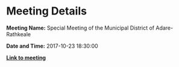 # Meeting Details

**Meeting Name:** Special Meeting of the Municipal District of Adare-Rathkeale

**Date and Time:** 2017-10-23 18:30:00

**<a href="https://www.limerick.ie/council/whats-on/special-meeting-municipal-district-adare-rathkeale-9" target="_blank">Link to meeting</a>**
